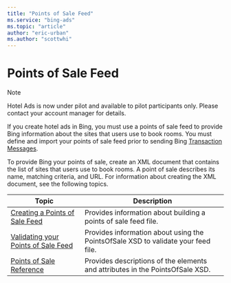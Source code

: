 ```yaml
---
title: "Points of Sale Feed"
ms.service: "bing-ads"
ms.topic: "article"
author: "eric-urban"
ms.author: "scottwhi"
---
```

# Points of Sale Feed
> [!NOTE]
> Hotel Ads is now under pilot and available to pilot participants only.  Please contact your account manager for details.

If you create hotel ads in Bing, you must use a points of sale feed to provide Bing information about the sites that users use to book rooms. You must define and import your points of sale feed prior to sending Bing [Transaction Messages](../transaction-message/transaction-message.md).

To provide Bing your points of sale, create an XML document that contains the list of sites that users use to book rooms. A point of sale describes its name, matching criteria, and URL. For information about creating the XML document, see the following topics.

|Topic|Description
|-|-
|[Creating a Points of Sale Feed](../pos-feed/create-pos-feed.md)|Provides information about building a points of sale feed file.
|[Validating your Points of Sale Feed](../pos-feed/validate-pos-feed.md)|Provides information about using the PointsOfSale XSD to validate your feed file.
|[Points of Sale Reference](../pos-feed/reference.md)|Provides descriptions of the elements and attributes in the PointsOfSale XSD.
